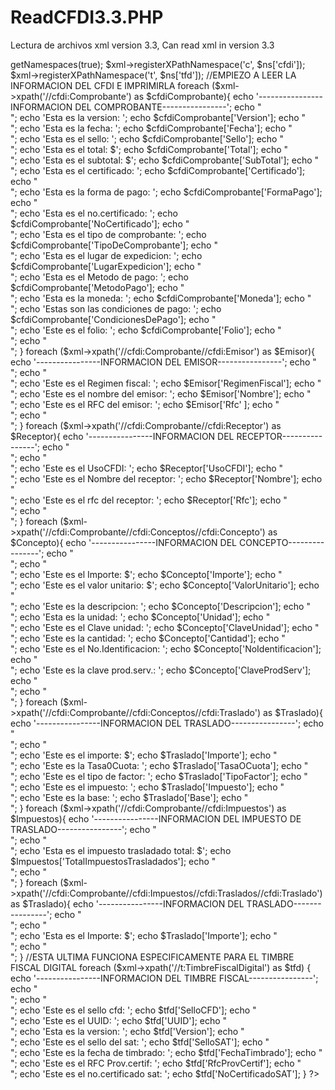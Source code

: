 # ReadCFDI3.3.PHP
Lectura de archivos xml version 3.3, Can read xml in version 3.3
<?php
$xml = simplexml_load_file('ruta.xml');
$ns = $xml->getNamespaces(true);
$xml->registerXPathNamespace('c', $ns['cfdi']);
$xml->registerXPathNamespace('t', $ns['tfd']);


//EMPIEZO A LEER LA INFORMACION DEL CFDI E IMPRIMIRLA
foreach ($xml->xpath('//cfdi:Comprobante') as $cfdiComprobante){
      echo '----------------INFORMACION DEL COMPROBANTE----------------';
      echo "<br />";
      echo 'Esta es la version: ';
      echo $cfdiComprobante['Version'];
      echo "<br />";
      echo 'Esta es la fecha: ';
      echo $cfdiComprobante['Fecha'];
      echo "<br />";
      echo 'Esta es el sello: ';
      echo $cfdiComprobante['Sello'];
      echo "<br />";
      echo 'Esta es el total: $';
      echo $cfdiComprobante['Total'];
      echo "<br />";
      echo 'Esta es el subtotal: $';
      echo $cfdiComprobante['SubTotal'];
      echo "<br />";
      echo 'Esta es el certificado: ';
      echo $cfdiComprobante['Certificado'];
      echo "<br />";
      echo 'Esta es la forma de pago: ';
      echo $cfdiComprobante['FormaPago'];
      echo "<br />";
      echo 'Esta es el no.certificado: ';
      echo $cfdiComprobante['NoCertificado'];
      echo "<br />";
      echo 'Esta es el tipo de comprobante: ';
      echo $cfdiComprobante['TipoDeComprobante'];
      echo "<br />";
      echo 'Esta es el lugar de expedicion: ';
      echo $cfdiComprobante['LugarExpedicion'];
      echo "<br />";
      echo 'Esta es el Metodo de pago: ';
      echo $cfdiComprobante['MetodoPago'];
      echo "<br />";
      echo 'Esta es la moneda: ';
      echo $cfdiComprobante['Moneda'];
      echo "<br />";
      echo 'Estas son las condiciones de pago: ';
      echo $cfdiComprobante['CondicionesDePago'];
      echo "<br />";
      echo 'Este es el folio: ';
      echo $cfdiComprobante['Folio'];
      echo "<br />";
      echo "<br />";
}
foreach ($xml->xpath('//cfdi:Comprobante//cfdi:Emisor') as $Emisor){
  echo '----------------INFORMACION DEL EMISOR----------------';
  echo "<br />";
  echo "<br />";
  echo 'Este es el Regimen fiscal: ';
  echo $Emisor['RegimenFiscal'];
  echo "<br />";
  echo 'Este es el nombre del emisor: ';
  echo $Emisor['Nombre'];
  echo "<br />";
  echo 'Este es el RFC del emisor: ';
  echo $Emisor['Rfc' ];
  echo "<br />";
  echo "<br />";
}
foreach ($xml->xpath('//cfdi:Comprobante//cfdi:Receptor') as $Receptor){
   echo '----------------INFORMACION DEL RECEPTOR----------------';
   echo "<br />";
   echo "<br />";
   echo 'Este es el UsoCFDI: ';
   echo $Receptor['UsoCFDI'];
   echo "<br />";
   echo 'Este es el Nombre del receptor: ';
   echo $Receptor['Nombre'];
   echo "<br />";
   echo 'Este es el rfc del receptor: ';
   echo $Receptor['Rfc'];
   echo "<br />";
   echo "<br />";
}
foreach ($xml->xpath('//cfdi:Comprobante//cfdi:Conceptos//cfdi:Concepto') as $Concepto){
   echo '----------------INFORMACION DEL CONCEPTO----------------';
   echo "<br />";
   echo "<br />";
   echo 'Este es el Importe: $';
   echo $Concepto['Importe'];
   echo "<br />";
   echo 'Este es el valor unitario: $';
   echo $Concepto['ValorUnitario'];
   echo "<br />";
   echo 'Este es la descripcion: ';
   echo $Concepto['Descripcion'];
   echo "<br />";
   echo 'Esta es la unidad: ';
   echo $Concepto['Unidad'];
   echo "<br />";
   echo 'Este es el Clave unidad: ';
   echo $Concepto['ClaveUnidad'];
   echo "<br />";
   echo 'Este es la cantidad: ';
   echo $Concepto['Cantidad'];
   echo "<br />";
   echo 'Este es el No.Identificacion: ';
   echo $Concepto['NoIdentificacion'];
   echo "<br />";
   echo 'Este es la clave prod.serv.: ';
   echo $Concepto['ClaveProdServ'];
   echo "<br />";
   echo "<br />";
}
foreach ($xml->xpath('//cfdi:Comprobante//cfdi:Conceptos//cfdi:Traslado') as $Traslado){
   echo '----------------INFORMACION DEL TRASLADO----------------';
   echo "<br />";
   echo "<br />";
   echo 'Este es el importe: $';
   echo $Traslado['Importe'];
   echo "<br />";
   echo 'Este es la Tasa0Cuota: ';
   echo $Traslado['TasaOCuota'];
   echo "<br />";
   echo 'Este es el tipo de factor: ';
   echo $Traslado['TipoFactor'];
   echo "<br />";
   echo 'Este es el impuesto: ';
   echo $Traslado['Impuesto'];
   echo "<br />";
   echo 'Este es la base: ';
   echo $Traslado['Base'];
   echo "<br />";
}
foreach ($xml->xpath('//cfdi:Comprobante//cfdi:Impuestos') as $Impuestos){
   echo '----------------INFORMACION DEL IMPUESTO DE TRASLADO----------------';
   echo "<br />";
   echo "<br />";
   echo 'Esta es el impuesto trasladado total: $';
   echo $Impuestos['TotalImpuestosTrasladados'];
   echo "<br />";
   echo "<br />";

}
foreach ($xml->xpath('//cfdi:Comprobante//cfdi:Impuestos//cfdi:Traslados//cfdi:Traslado') as $Traslado){
   echo '----------------INFORMACION DEL TRASLADO----------------';
   echo "<br />";
   echo "<br />";
   echo 'Esta es el Importe: $';
   echo $Traslado['Importe'];
   echo "<br />";
   echo "<br />";

}

//ESTA ULTIMA FUNCIONA ESPECIFICAMENTE PARA EL TIMBRE FISCAL DIGITAL
foreach ($xml->xpath('//t:TimbreFiscalDigital') as $tfd) {
   echo '----------------INFORMACION DEL TIMBRE FISCAL----------------';
   echo "<br />";
   echo "<br />";
   echo 'Este es el sello cfd: ';
   echo $tfd['SelloCFD'];
   echo "<br />";
   echo 'Este es el UUID: ';
   echo $tfd['UUID'];
   echo "<br />";
   echo 'Esta es la version: ';
   echo $tfd['Version'];
   echo "<br />";
   echo 'Este es el sello del sat: ';
   echo $tfd['SelloSAT'];
   echo "<br />";
   echo 'Este es la fecha de timbrado: ';
   echo $tfd['FechaTimbrado'];
   echo "<br />";
   echo 'Este es el RFC Prov.certif: ';
   echo $tfd['RfcProvCertif'];
   echo "<br />";
   echo 'Este es el no.certificado sat: ';
   echo $tfd['NoCertificadoSAT'];
}
?>
